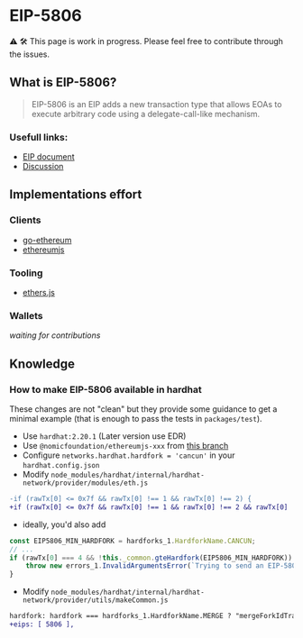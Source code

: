 # EIP-5806

:warning: :hammer_and_wrench: This page is work in progress. Please feel free to contribute through the issues.

## What is EIP-5806?

> EIP-5806 is an EIP adds a new transaction type that allows EOAs to execute arbitrary code using a delegate-call-like mechanism.

### Usefull links:

- [EIP document](https://eips.ethereum.org/EIPS/eip-5806)
- [Discussion](https://ethereum-magicians.org/t/eip-5806-delegate-transaction/11409)

## Implementations effort

### Clients

- [go-ethereum](https://github.com/ethereum/go-ethereum/pull/28997)
- [ethereumjs](https://github.com/ethereumjs/ethereumjs-monorepo/pull/3312)

### Tooling

- [ethers.js](https://github.com/ethers-io/ethers.js/pull/4638)

### Wallets

*waiting for contributions*


## Knowledge

### How to make EIP-5806 available in hardhat

These changes are not "clean" but they provide some guidance to get a minimal example (that is enough to pass the tests in `packages/test`).

- Use `hardhat:2.20.1` (Later version use EDR)
- Use `@nomicfoundation/ethereumjs-xxx` from [this branch](https://github.com/Amxx/ethereumjs-monorepo/tree/features/eip-5806-nomiclabs)
- Configure `networks.hardhat.hardfork = 'cancun'` in your `hardhat.config.json`
- Modify `node_modules/hardhat/internal/hardhat-network/provider/modules/eth.js`
```diff
-if (rawTx[0] <= 0x7f && rawTx[0] !== 1 && rawTx[0] !== 2) {
+if (rawTx[0] <= 0x7f && rawTx[0] !== 1 && rawTx[0] !== 2 && rawTx[0] !== 4) {
```
  - ideally, you'd also add
```javascript
const EIP5806_MIN_HARDFORK = hardforks_1.HardforkName.CANCUN;
// ...
if (rawTx[0] === 4 && !this._common.gteHardfork(EIP5806_MIN_HARDFORK)) {
    throw new errors_1.InvalidArgumentsError(`Trying to send an EIP-5806 transaction but they are not supported by the current hard fork. You can use them by running Hardhat Network with 'hardfork' ${EIP5806_MIN_HARDFORK} or later.`);
}
```
- Modify `node_modules/hardhat/internal/hardhat-network/provider/utils/makeCommon.js`
```diff
hardfork: hardfork === hardforks_1.HardforkName.MERGE ? "mergeForkIdTransition" : hardfork,
+eips: [ 5806 ],
```
